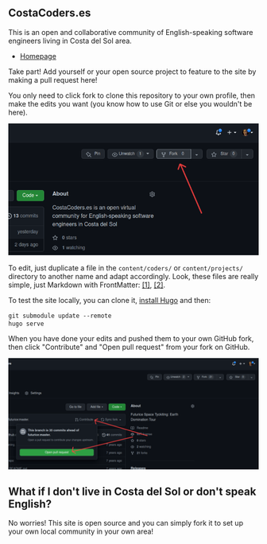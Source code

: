 ## CostaCoders.es

This is an open and collaborative community of English-speaking software engineers living in Costa del Sol area.

- [Homepage](https://costacoders.es)

Take part! Add yourself or your open source project to feature to the site by making a pull request here!

You only need to click fork to clone this repository to your own profile, then make the edits you want (you know how to use Git or else you wouldn't be here).

![Fork](imgs/fork.png)

To edit, just duplicate a file in the `content/coders/` or `content/projects/` directory to another name and adapt accordingly. Look, these files are really simple, just Markdown with FrontMatter: [[1]](https://github.com/keskival/costacoders.es/blob/main/content/coders/tero_keski-valkama.md), [[2]](https://github.com/keskival/costacoders.es/blob/main/content/projects/ai_enabled_transparency_of_governance_and_power.md).

To test the site locally, you can clone it, [install Hugo](https://gohugo.io/getting-started/installing/) and then:

```
git submodule update --remote
hugo serve
```

When you have done your edits and pushed them to your own GitHub fork, then click "Contribute" and "Open pull request" from your fork on GitHub.

![Open PR](imgs/open_pr.png)

## What if I don't live in Costa del Sol or don't speak English?

No worries! This site is open source and you can simply fork it to set up your own local community in your own area!
